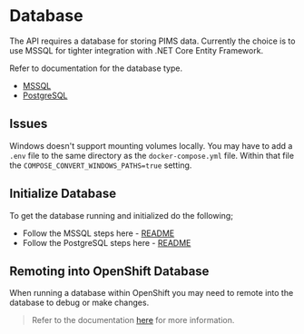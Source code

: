 # Database

The API requires a database for storing PIMS data. Currently the choice is to use MSSQL for tighter integration with .NET Core Entity Framework.

Refer to documentation for the database type.

- [MSSQL](mssql/README.md)
- [PostgreSQL](postgres/README.md)

## Issues

Windows doesn't support mounting volumes locally. You may have to add a `.env` file to the same directory as the `docker-compose.yml` file. Within that file the `COMPOSE_CONVERT_WINDOWS_PATHS=true` setting.

## Initialize Database

To get the database running and initialized do the following;

- Follow the MSSQL steps here - [README](./mssql/README.md)
- Follow the PostgreSQL steps here - [README](./postgres/README.md)

## Remoting into OpenShift Database
When running a database within OpenShift you may need to remote into the database to debug or make changes.

> Refer to the documentation [here](../openshift/README.md#Remote%20into%20Database) for more information.
